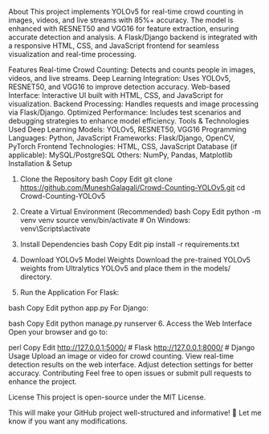 About
This project implements YOLOv5 for real-time crowd counting in images, videos, and live streams with 85%+ accuracy. The model is enhanced with RESNET50 and VGG16 for feature extraction, ensuring accurate detection and analysis. A Flask/Django backend is integrated with a responsive HTML, CSS, and JavaScript frontend for seamless visualization and real-time processing.

Features
Real-time Crowd Counting: Detects and counts people in images, videos, and live streams.
Deep Learning Integration: Uses YOLOv5, RESNET50, and VGG16 to improve detection accuracy.
Web-based Interface: Interactive UI built with HTML, CSS, and JavaScript for visualization.
Backend Processing: Handles requests and image processing via Flask/Django.
Optimized Performance: Includes test scenarios and debugging strategies to enhance model efficiency.
Tools & Technologies Used
Deep Learning Models: YOLOv5, RESNET50, VGG16
Programming Languages: Python, JavaScript
Frameworks: Flask/Django, OpenCV, PyTorch
Frontend Technologies: HTML, CSS, JavaScript
Database (if applicable): MySQL/PostgreSQL
Others: NumPy, Pandas, Matplotlib
Installation & Setup
1. Clone the Repository
bash
Copy
Edit
git clone https://github.com/MuneshGalagali/Crowd-Counting-YOLOv5.git
cd Crowd-Counting-YOLOv5
2. Create a Virtual Environment (Recommended)
bash
Copy
Edit
python -m venv venv
source venv/bin/activate  # On Windows: venv\Scripts\activate
3. Install Dependencies
bash
Copy
Edit
pip install -r requirements.txt
4. Download YOLOv5 Model Weights
Download the pre-trained YOLOv5 weights from Ultralytics YOLOv5 and place them in the models/ directory.

5. Run the Application
For Flask:

bash
Copy
Edit
python app.py
For Django:

bash
Copy
Edit
python manage.py runserver
6. Access the Web Interface
Open your browser and go to:

perl
Copy
Edit
http://127.0.0.1:5000/  # Flask
http://127.0.0.1:8000/  # Django
Usage
Upload an image or video for crowd counting.
View real-time detection results on the web interface.
Adjust detection settings for better accuracy.
Contributing
Feel free to open issues or submit pull requests to enhance the project.

License
This project is open-source under the MIT License.

This will make your GitHub project well-structured and informative! 🚀 Let me know if you want any modifications.

